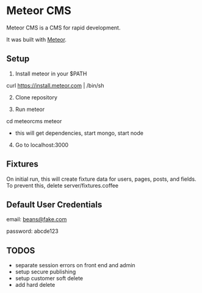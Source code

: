 # Meteor CMS

Meteor CMS is a CMS for rapid development.

It was built with [Meteor](http://meteor.com).

## Setup

1. Install meteor in your $PATH

curl https://install.meteor.com | /bin/sh

2. Clone repository

3. Run meteor

cd meteorcms
meteor

- this will get dependencies, start mongo, start node

4. Go to localhost:3000

## Fixtures

On initial run, this will create fixture data for users, pages, posts, and fields.  To prevent this, delete server/fixtures.coffee

## Default User Credentials

email: beans@fake.com

password: abcde123

## TODOS

- separate session errors on front end and admin
- setup secure publishing
- setup customer soft delete
- add hard delete